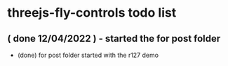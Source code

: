 # threejs-fly-controls todo list

## ( done 12/04/2022 ) - started the for post folder
* (done) for post folder started with the r127 demo
